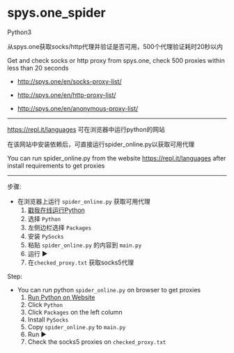 
# spys.one_spider

Python3

从spys.one获取socks/http代理并验证是否可用，500个代理验证耗时20秒以内

Get and check socks or http proxy from spys.one, check 500 proxies within less than 20 seconds

* http://spys.one/en/socks-proxy-list/ 

* http://spys.one/en/http-proxy-list/ 

* http://spys.one/en/anonymous-proxy-list/ 

***

https://repl.it/languages 可在浏览器中运行python的网站

在该网站中安装依赖后，可直接运行spider_online.py以获取可用代理

You can run spider_online.py from the website https://repl.it/languages after install requirements to get proxies

***

步骤:

* 在浏览器上运行 `spider_online.py` 获取可用代理  
  1. [戳我在线运行Python](https://repl.it/languages)  
  2. 选择 `Python`  
  3. 左侧边栏选择 `Packages`  
  4. 安装 `PySocks`  
  5. 粘贴 `spider_online.py` 的内容到 `main.py`  
  6. 运行 ▶️  
  7. 在`checked_proxy.txt` 获取socks5代理  

Step:

* You can run python `spider_online.py` on browser to get proxies  
  1. [Run Python on Website](https://repl.it/languages)  
  2. Click `Python`  
  3. Click `Packages` on the left column  
  4. Install `PySocks`  
  5. Copy `spider_online.py` to `main.py`  
  6. Run ▶️  
  7. Check the socks5 proxies on `checked_proxy.txt`  